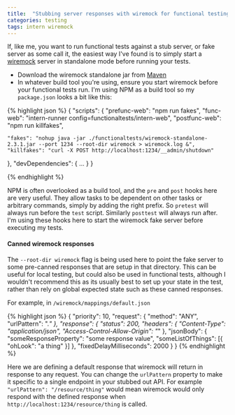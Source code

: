 ```yaml
---
title:  "Stubbing server responses with wiremock for functional testing a web app"
categories: testing
tags: intern wiremock
---
```


If, like me, you want to run functional tests against a stub server, or fake server as some call it, the easiest way I've found is to simply start a [wiremock](http://wiremock.org/) server in standalone mode before running your tests.

- Download the wiremock standalone jar from [Maven](http://central.maven.org/maven2/com/github/tomakehurst/wiremock-standalone/2.3.1/wiremock-standalone-2.3.1.jar)
- In whatever build tool you're using, ensure you start wiremock before your functional tests run. I'm using NPM as a build tool so my `package.json` looks a bit like this:

{% highlight json %}
{
  "scripts": {
    "prefunc-web": "npm run fakes",
    "func-web": "intern-runner config=functionaltests/intern-web",
    "postfunc-web": "npm run killfakes",

    "fakes": "nohup java -jar ./functionaltests/wiremock-standalone-2.3.1.jar --port 1234 --root-dir wiremock > wiremock.log &",
    "killfakes": "curl -X POST http://localhost:1234/__admin/shutdown"
  },
  "devDependencies": {
    ...
  }
}

{% endhighlight %}

NPM is often overlooked as a build tool, and the `pre` and `post` hooks here are very useful. They allow tasks to be dependent on other tasks or arbitrary commands, simply by adding the right prefix. So `pretest` will always run before the `test` script. Similarly `posttest` will always run after. I'm using these hooks here to start the wiremock fake server before executing my tests.

#### Canned wiremock responses

The `--root-dir wiremock` flag is being used here to point the fake server to some pre-canned responses that are setup in that directory. This can be useful for local testing, but could also be used in functional tests, although I wouldn't recommend this as its usually best to set up your state in the test, rather than rely on global expected state such as these canned responses.

 For example, in `/wiremock/mappings/default.json`

{% highlight json %}
{
  "priority": 10,
  "request": {
    "method": "ANY",
    "urlPattern": ".*"
  },
  "response": {
    "status": 200,
    "headers": {
      "Content-Type": "application/json",
      "Access-Control-Allow-Origin": "*"
    },
    "jsonBody": {
      "someResponseProperty": "some response value",
      "someListOfThings": [{
        "ohLook": "a thing"
      }]
    },
    "fixedDelayMilliseconds": 2000
  }
}
{% endhighlight %}

Here we are defining a default response that wiremock will return in response to any request. You can change the `urlPattern` property to make it specific to a single endpoint in your stubbed out API. For example `"urlPattern": "/resource/thing"` would mean wiremock would only respond with the defined response when `http://localhost:1234/resource/thing` is called.